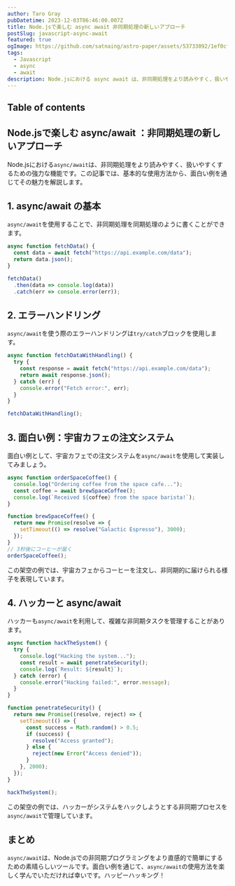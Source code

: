 ```yaml
---
author: Taro Gray
pubDatetime: 2023-12-03T06:46:00.007Z
title: Node.jsで楽しむ async await 非同期処理の新しいアプローチ
postSlug: javascript-async-await
featured: true
ogImage: https://github.com/satnaing/astro-paper/assets/53733092/1ef0cf03-8137-4d67-ac81-84a032119e3a
tags:
  - Javascript
  - async
  - await
description: Node.jsにおける async await は、非同期処理をより読みやすく、扱いやすくするための強力な機能です。この記事では、基本的な使用方法から、面白い例を通じてその魅力を解説します。
---
```


## Table of contents

## Node.jsで楽しむ async/await ：非同期処理の新しいアプローチ

Node.jsにおける`async/await`は、非同期処理をより読みやすく、扱いやすくするための強力な機能です。この記事では、基本的な使用方法から、面白い例を通じてその魅力を解説します。

## 1. async/await の基本

`async/await`を使用することで、非同期処理を同期処理のように書くことができます。

```javascript
async function fetchData() {
  const data = await fetch("https://api.example.com/data");
  return data.json();
}

fetchData()
  .then(data => console.log(data))
  .catch(err => console.error(err));
```

## 2. エラーハンドリング

`async/await`を使う際のエラーハンドリングは`try/catch`ブロックを使用します。

```javascript
async function fetchDataWithHandling() {
  try {
    const response = await fetch("https://api.example.com/data");
    return await response.json();
  } catch (err) {
    console.error("Fetch error:", err);
  }
}

fetchDataWithHandling();
```

## 3. 面白い例：宇宙カフェの注文システム

面白い例として、宇宙カフェでの注文システムを`async/await`を使用して実装してみましょう。

```javascript
async function orderSpaceCoffee() {
  console.log("Ordering coffee from the space cafe...");
  const coffee = await brewSpaceCoffee();
  console.log(`Received ${coffee} from the space barista!`);
}

function brewSpaceCoffee() {
  return new Promise(resolve => {
    setTimeout(() => resolve("Galactic Espresso"), 3000);
  });
}
// 3秒後にコーヒーが届く
orderSpaceCoffee();
```

この架空の例では、宇宙カフェからコーヒーを注文し、非同期的に届けられる様子を表現しています。

## 4. ハッカーと async/await

ハッカーも`async/await`を利用して、複雑な非同期タスクを管理することがあります。

```javascript
async function hackTheSystem() {
  try {
    console.log("Hacking the system...");
    const result = await penetrateSecurity();
    console.log(`Result: ${result}`);
  } catch (error) {
    console.error("Hacking failed:", error.message);
  }
}

function penetrateSecurity() {
  return new Promise((resolve, reject) => {
    setTimeout(() => {
      const success = Math.random() > 0.5;
      if (success) {
        resolve("Access granted");
      } else {
        reject(new Error("Access denied"));
      }
    }, 2000);
  });
}

hackTheSystem();
```

この架空の例では、ハッカーがシステムをハックしようとする非同期プロセスを`async/await`で管理しています。

## まとめ

`async/await`は、Node.jsでの非同期プログラミングをより直感的で簡単にするための素晴らしいツールです。面白い例を通じて、`async/await`の使用方法を楽しく学んでいただければ幸いです。ハッピーハッキング！
